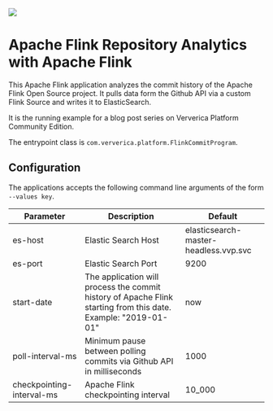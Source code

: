![](https://github.com/ververica/lab-flink-repository-analytics/workflows/build/badge.svg)

# Apache Flink Repository Analytics with Apache Flink

This Apache Flink application analyzes the commit history of the Apache Flink Open Source project. 
It pulls data form the Github API via a custom Flink Source and writes it to ElasticSearch.

It is the running example for a blog post series on Ververica Platform Community Edition.  

The entrypoint class is `com.ververica.platform.FlinkCommitProgram`.

## Configuration

The applications accepts the following command line arguments of the form ``--values key``.

Parameter | Description | Default
----------| ------------|--------
es-host | Elastic Search Host | elasticsearch-master-headless.vvp.svc
es-port | Elastic Search Port | 9200
start-date | The application will process the commit history of Apache Flink starting from this date. Example: "2019-01-01" | now 
poll-interval-ms | Minimum pause between polling commits via  Github API in milliseconds| 1000
checkpointing-interval-ms | Apache Flink checkpointing interval | 10_000
